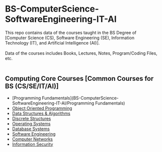 # BS-ComputerScience-SoftwareEngineering-IT-AI
This repo contains data of the courses taught in the BS Degree of [Computer Science (CS), Software Engineering (SE), Information Technology (IT), and Artificial Intelligence (AI)]. 
<br> <br>
Data of the courses includes Books, Lectures, Notes, Program/Coding Files, etc.
<br><br>
## Computing Core Courses [Common Courses for BS (CS/SE/IT/AI)]

* [Programming Fundamentals](BS-ComputerScience-SoftwareEngineering-IT-AI/Programming Fundamentals)
* [Object Oriented Programming](BS-ComputerScience-SoftwareEngineering-IT-AI/Object-Oriented-Programming/)
* [Data Structures & Algorithms](BS-ComputerScience-SoftwareEngineering-IT-AI/Data-Structures-Algorithms/)
* [Discrete Structures](BS-ComputerScience-SoftwareEngineering-IT-AI/Discrete-Structures/)
* [Operating Systems](BS-ComputerScience-SoftwareEngineering-IT-AI/Operating-Systems/)
* [Database Systems](BS-ComputerScience-SoftwareEngineering-IT-AI/Database-Systems/)
* [Software Engineering](BS-ComputerScience-SoftwareEngineering-IT-AI/Software-Engineering/)
* [Computer Networks](BS-ComputerScience-SoftwareEngineering-IT-AI/Computer-Networks/)
* [Information Security]()
